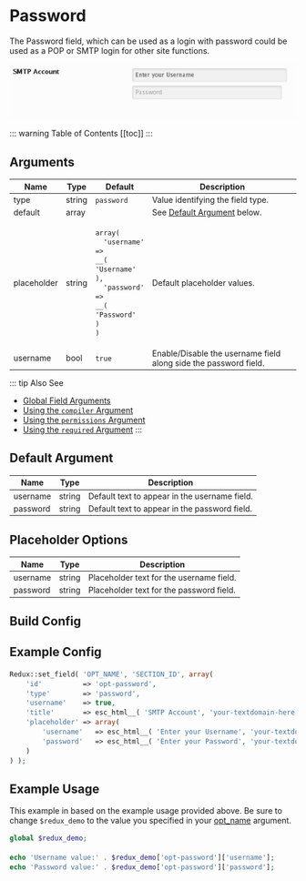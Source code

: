 # Password

The Password field, which can be used as a login with password could be used as a POP or SMTP login for other site functions.

<span style="display:block;text-align:center">![](./img/password.png)</span>

::: warning Table of Contents
[[toc]]
:::

## Arguments
|Name|Type|Default|Description|
|--- |--- |--- |--- |
|type|string|`password`|Value identifying the field type.|
|default|array||See [Default Argument](#default-argument) below.|
|placeholder|string|<pre class="language-php codecopy-enabled"><code><span class="token keyword">array</span><span class="token punctuation">(</span><br />&nbsp;&nbsp;<span class="token single-quoted-string string">'username'</span>   <span class="token operator">=</span><span class="token operator">&gt;</span> <span class="token function">__</span><span class="token punctuation">(</span> <span class="token single-quoted-string string">'Username'</span> <span class="token punctuation">)</span><span class="token punctuation">,</span><br />&nbsp;&nbsp;<span class="token single-quoted-string string">'password'</span>   <span class="token operator">=</span><span class="token operator">&gt;</span> <span class="token function">\__</span><span class="token punctuation">(</span> <span class="token single-quoted-string string">'Password'</span> <span class="token punctuation">)</span><br/>)</code></pre>|Default placeholder values.|
|username|bool|`true`|Enable/Disable the username field along side the password field.|

::: tip Also See
- [Global Field Arguments](../configuration/fields/arguments.md)
- [Using the `compiler` Argument](../configuration/fields/compiler.md)
- [Using the `permissions` Argument](../configuration/fields/permissions.md)
- [Using the `required` Argument](../configuration/fields/required.md)
:::

## Default Argument
|Name|Type|Description|
|--- |--- |--- |
|username|string|Default text to appear in the username field.|
|password|string|Default text to appear in the password field.|

## Placeholder Options
|Name|Type|Description|
|--- |--- |--- |
|username|string|Placeholder text for the username field.|
|password|string|Placeholder text for the password field.|

## Build Config
<script>
import builder from './password.json';
export default {
    data () {
        return {
            builder: builder,
            defaults: {}
        };
    }
}
</script>
<builder :builder_json="builder" :builder_defaults="defaults" />


## Example Config
```php
Redux::set_field( 'OPT_NAME', 'SECTION_ID', array(
    'id'          => 'opt-password',
    'type'        => 'password',
    'username'    => true,
    'title'       => esc_html__( 'SMTP Account', 'your-textdomain-here' ),
    'placeholder' => array(
        'username'   => esc_html__( 'Enter your Username', 'your-textdomain-here' ),
        'password'   => esc_html__( 'Enter your Password', 'your-textdomain-here' ),
    )
) );
```

## Example Usage
This example in based on the example usage provided above. Be sure to change `$redux_demo` to the value you specified in your [opt_name](../configuration/global_arguments.md#opt_name) argument.

```php
global $redux_demo;

echo 'Username value:' . $redux_demo['opt-password']['username'];
echo 'Password value:' . $redux_demo['opt-password']['password'];
```

